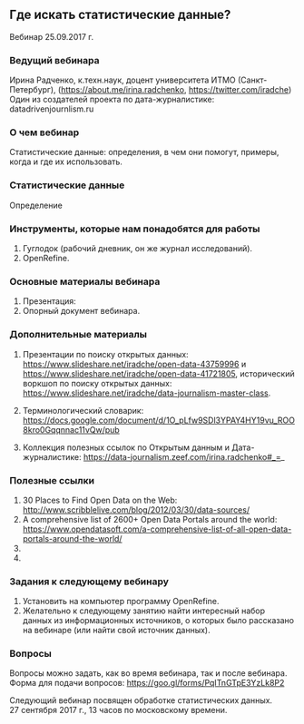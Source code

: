 ## Где искать статистические данные?
Вебинар 25.09.2017 г.      

### Ведущий вебинара
Ирина Радченко, к.техн.наук, доцент университета ИТМО (Санкт-Петербург), (https://about.me/irina.radchenko, https://twitter.com/iradche)
Один из создателей проекта по дата-журналистике: datadrivenjournlism.ru

### О чем вебинар
Статистические данные: определения, в чем они помогут, примеры, когда и где их использовать.      

### Статистические данные
Определение

### Инструменты, которые нам понадобятся для работы

1. Гуглодок (рабочий дневник, он же журнал исследований).    
2. OpenRefine.

### Основные материалы вебинара
1. Презентация:         
2. Опорный документ вебинара.

### Дополнительные материалы
1. Презентации по поиску открытых данных: https://www.slideshare.net/iradche/open-data-43759996 и https://www.slideshare.net/iradche/open-data-41721805, исторический воркшоп по поиску открытых данных: https://www.slideshare.net/iradche/data-journalism-master-class.     

2. Терминологический словарик: https://docs.google.com/document/d/1O_pLfw9SDl3YPAY4HY19vu_ROO8kro0Gqqnnac11vQw/pub          
3. Коллекция полезных ссылок по Открытым данным и Дата-журналистике: https://data-journalism.zeef.com/irina.radchenko#_=_     

###  Полезные ссылки
1. 30 Places to Find Open Data on the Web: http://www.scribblelive.com/blog/2012/03/30/data-sources/      
2. A comprehensive list of 2600+ Open Data Portals around the world: https://www.opendatasoft.com/a-comprehensive-list-of-all-open-data-portals-around-the-world/      
3. 
4. 


### Задания к следующему вебинару
1. Установить на компьютер программу OpenRefine.             
2. Желательно к следующему занятию найти интересный набор данных из информационных источников, о которых было рассказано на вебинаре (или найти свой источник данных).      

### Вопросы 

Вопросы можно задать, как во время вебинара, так и после вебинара.
Форма для подачи вопросов: https://goo.gl/forms/PqITnGTpE3YzLk8P2         

       
Следующий вебинар посвящен обработке статистических данных.         
27 сентября 2017 г., 13 часов по московскому времени.        



